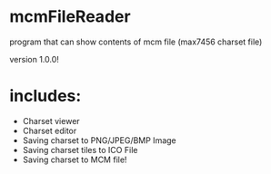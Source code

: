 # mcmFileReader
program that can show contents of mcm file (max7456 charset file)

version 1.0.0!
# includes:
+ Charset viewer
+ Charset editor
+ Saving charset to PNG/JPEG/BMP Image
+ Saving charset tiles to ICO File
+ Saving charset to MCM file!
